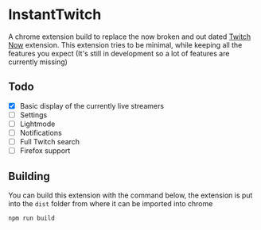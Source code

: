 # InstantTwitch

A chrome extension build to replace the now broken and out dated [Twitch Now](https://github.com/Ndragomirov/twitch-now) extension. This extension tries to be minimal, while keeping all the features you expect (It's still in development so a lot of features are currently missing)

## Todo

- [x] Basic display of the currently live streamers
- [ ] Settings
- [ ] Lightmode
- [ ] Notifications
- [ ] Full Twitch search
- [ ] Firefox support

## Building

You can build this extension with the command below, the extension is put into the `dist` folder from where it can be imported into chrome

```
npm run build
```

